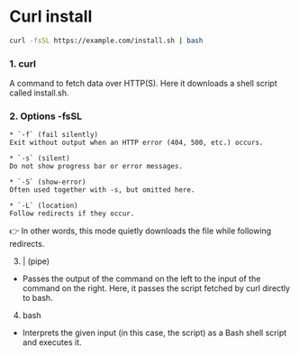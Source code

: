 # Curl install

```bash
curl -fsSL https://example.com/install.sh | bash
```

### 1. curl

A command to fetch data over HTTP(S).
Here it downloads a shell script called install.sh.

### 2. Options -fsSL

    * `-f` (fail silently)
    Exit without output when an HTTP error (404, 500, etc.) occurs.

    * `-s` (silent)
    Do not show progress bar or error messages.

    * `-S` (show-error)
    Often used together with -s, but omitted here.

    * `-L` (location)
    Follow redirects if they occur.

👉 In other words, this mode quietly downloads the file while following redirects.

3. | (pipe)

* Passes the output of the command on the left to the input of the command on the right.
Here, it passes the script fetched by curl directly to bash.

4. bash

* Interprets the given input (in this case, the script) as a Bash shell script and executes it.